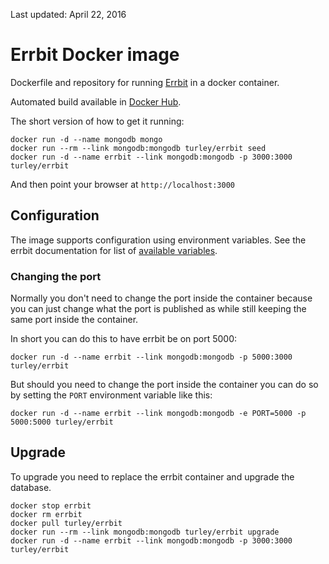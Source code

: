 Last updated: April 22, 2016

# Errbit Docker image

Dockerfile and repository for running [Errbit] in a docker container.

Automated build available in [Docker Hub].

The short version of how to get it running:
```
docker run -d --name mongodb mongo
docker run --rm --link mongodb:mongodb turley/errbit seed
docker run -d --name errbit --link mongodb:mongodb -p 3000:3000 turley/errbit
```

And then point your browser at ```http://localhost:3000```


## Configuration

The image supports configuration using environment variables.
See the errbit documentation for list of [available variables].

### Changing the port

Normally you don't need to change the port inside the container because you
can just change what the port is published as while still keeping the same
port inside the container.

In short you can do this to have errbit be on port 5000:

```
docker run -d --name errbit --link mongodb:mongodb -p 5000:3000 turley/errbit
```

But should you need to change the port inside the container you can do so by
setting the ```PORT``` environment variable like this:

```
docker run -d --name errbit --link mongodb:mongodb -e PORT=5000 -p 5000:5000 turley/errbit
```

## Upgrade

To upgrade you need to replace the errbit container and upgrade the database.
```
docker stop errbit
docker rm errbit
docker pull turley/errbit
docker run --rm --link mongodb:mongodb turley/errbit upgrade
docker run -d --name errbit --link mongodb:mongodb -p 3000:3000 turley/errbit
```

[Errbit]: https://github.com/errbit/errbit
[Docker Hub]: https://hub.docker.com/r/turley/errbit/
[available variables]: https://github.com/errbit/errbit/blob/master/docs/configuration.md
